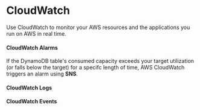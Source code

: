 # CloudWatch

Use CloudWatch to monitor your AWS resources and the applications you run on AWS in real time.

#### CloudWatch Alarms
If the DynamoDB table's consumed capacity exceeds your target utilization (or falls below the target) for a specifc length of time, AWS CloudWatch triggers an alarm using **SNS**.

#### CloudWatch Logs

#### CloudWatch Events

